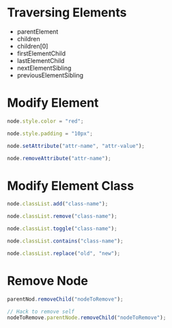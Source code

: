 # Traversing Elements

- parentElement
- children
- children[0]
- firstElementChild
- lastElementChild
- nextElementSibling
- previousElementSibling

# Modify Element

```js
node.style.color = "red";

node.style.padding = "10px";

node.setAttribute("attr-name", "attr-value");

node.removeAttribute("attr-name");
```

# Modify Element Class

```js
node.classList.add("class-name");

node.classList.remove("class-name");

node.classList.toggle("class-name");

node.classList.contains("class-name");

node.classList.replace("old", "new");
```

# Remove Node

```js
parentNod.removeChild("nodeToRemove");

// Hack to remove self
nodeToRemove.parentNode.removeChild("nodeToRemove");
```
